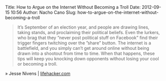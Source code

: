 Title: How to Argue on the Internet Without Becoming a Troll
Date: 2012-09-15 10:56
Author: Nacho Cano
Slug: how-to-argue-on-the-internet-without-becoming-a-troll

> It’s September of an election year, and people are drawing lines,
> taking stands, and proclaiming their political beliefs. Even the
> lurkers, who brag that they ”never post political stuff on Facebook”
> find their trigger fingers twitching over the ”share” button. The
> internet is a battlefield, and you simply can’t get around online
> without being drawn into a shootout from time to time. When that
> happens, these tips will keep you knocking down opponents without
> losing your cool or becoming a troll.

» Jesse Nivens | [lifehacker.com][]

  [lifehacker.com]: http://lifehacker.com/5943083/how-to-argue-on-the-internet-without-becoming-a-troll
    "How to Argue on the Internet Without Becoming a Troll"
